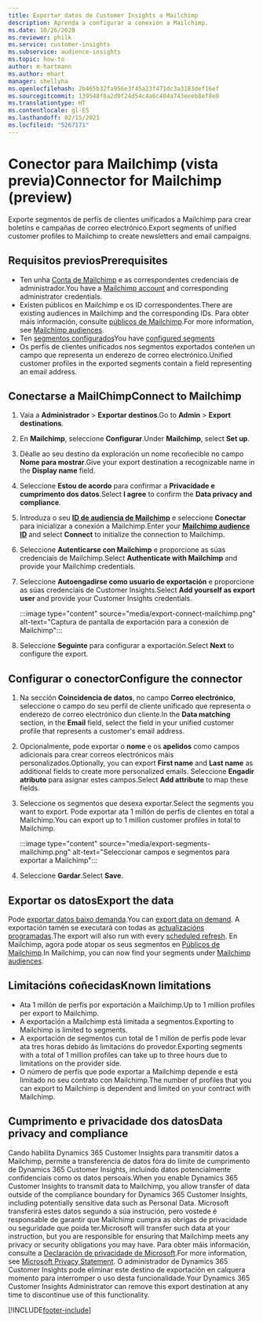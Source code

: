 ```yaml
---
title: Exportar datos de Customer Insights a Mailchimp
description: Aprenda a configurar a conexión a Mailchimp.
ms.date: 10/26/2020
ms.reviewer: philk
ms.service: customer-insights
ms.subservice: audience-insights
ms.topic: how-to
author: m-hartmann
ms.author: mhart
manager: shellyha
ms.openlocfilehash: 2b465b32fa956e3f45a23f471dc3a3183def16ef
ms.sourcegitcommit: 139548f8a2d0f24d54c4a6c404a743eeeb8ef8e0
ms.translationtype: HT
ms.contentlocale: gl-ES
ms.lasthandoff: 02/15/2021
ms.locfileid: "5267171"
---
```

# <a name="connector-for-mailchimp-preview"></a><span data-ttu-id="e7edd-103">Conector para Mailchimp (vista previa)</span><span class="sxs-lookup"><span data-stu-id="e7edd-103">Connector for Mailchimp (preview)</span></span>

<span data-ttu-id="e7edd-104">Exporte segmentos de perfís de clientes unificados a Mailchimp para crear boletíns e campañas de correo electrónico.</span><span class="sxs-lookup"><span data-stu-id="e7edd-104">Export segments of unified customer profiles to Mailchimp to create newsletters and email campaigns.</span></span>

## <a name="prerequisites"></a><span data-ttu-id="e7edd-105">Requisitos previos</span><span class="sxs-lookup"><span data-stu-id="e7edd-105">Prerequisites</span></span>

-   <span data-ttu-id="e7edd-106">Ten unha [Conta de Mailchimp](https://mailchimp.com/) e as correspondentes credenciais de administrador.</span><span class="sxs-lookup"><span data-stu-id="e7edd-106">You have a [Mailchimp account](https://mailchimp.com/) and corresponding administrator credentials.</span></span>
-   <span data-ttu-id="e7edd-107">Existen públicos en Mailchimp e os ID correspondentes.</span><span class="sxs-lookup"><span data-stu-id="e7edd-107">There are existing audiences in Mailchimp and the corresponding IDs.</span></span> <span data-ttu-id="e7edd-108">Para obter máis información, consulte [públicos de Mailchimp](https://mailchimp.com/help/create-audience/).</span><span class="sxs-lookup"><span data-stu-id="e7edd-108">For more information, see [Mailchimp audiences](https://mailchimp.com/help/create-audience/).</span></span>
-   <span data-ttu-id="e7edd-109">Ten [segmentos configurados](segments.md)</span><span class="sxs-lookup"><span data-stu-id="e7edd-109">You have [configured segments](segments.md)</span></span>
-   <span data-ttu-id="e7edd-110">Os perfís de clientes unificados nos segmentos exportados conteñen un campo que representa un enderezo de correo electrónico.</span><span class="sxs-lookup"><span data-stu-id="e7edd-110">Unified customer profiles in the exported segments contain a field representing an email address.</span></span>

## <a name="connect-to-mailchimp"></a><span data-ttu-id="e7edd-111">Conectarse a MailChimp</span><span class="sxs-lookup"><span data-stu-id="e7edd-111">Connect to Mailchimp</span></span>

1. <span data-ttu-id="e7edd-112">Vaia a **Administrador** > **Exportar destinos**.</span><span class="sxs-lookup"><span data-stu-id="e7edd-112">Go to **Admin** > **Export destinations**.</span></span>

1. <span data-ttu-id="e7edd-113">En **Mailchimp**, seleccione **Configurar**.</span><span class="sxs-lookup"><span data-stu-id="e7edd-113">Under **Mailchimp**, select **Set up**.</span></span>

1. <span data-ttu-id="e7edd-114">Déalle ao seu destino da exploración un nome recoñecible no campo **Nome para mostrar**.</span><span class="sxs-lookup"><span data-stu-id="e7edd-114">Give your export destination a recognizable name in the **Display name** field.</span></span>

1. <span data-ttu-id="e7edd-115">Seleccione **Estou de acordo** para confirmar a **Privacidade e cumprimento dos datos**.</span><span class="sxs-lookup"><span data-stu-id="e7edd-115">Select **I agree** to confirm the **Data privacy and compliance**.</span></span>

1. <span data-ttu-id="e7edd-116">Introduza o seu **[ID de audiencia de Mailchimp](https://mailchimp.com/help/find-audience-id/)** e seleccione **Conectar** para inicializar a conexión a Mailchimp.</span><span class="sxs-lookup"><span data-stu-id="e7edd-116">Enter your **[Mailchimp audience ID](https://mailchimp.com/help/find-audience-id/)** and select **Connect** to initialize the connection to Mailchimp.</span></span>

1. <span data-ttu-id="e7edd-117">Seleccione **Autenticarse con Mailchimp** e proporcione as súas credenciais de Mailchimp.</span><span class="sxs-lookup"><span data-stu-id="e7edd-117">Select **Authenticate with Mailchimp** and provide your Mailchimp credentials.</span></span>

1. <span data-ttu-id="e7edd-118">Seleccione **Autoengadirse como usuario de exportación** e proporcione as súas credenciais de Customer Insights.</span><span class="sxs-lookup"><span data-stu-id="e7edd-118">Select **Add yourself as export user** and provide your Customer Insights credentials.</span></span>

   :::image type="content" source="media/export-connect-mailchimp.png" alt-text="Captura de pantalla de exportación para a conexión de Mailchimp":::

1. <span data-ttu-id="e7edd-120">Seleccione **Seguinte** para configurar a exportación.</span><span class="sxs-lookup"><span data-stu-id="e7edd-120">Select **Next** to configure the export.</span></span>

## <a name="configure-the-connector"></a><span data-ttu-id="e7edd-121">Configurar o conector</span><span class="sxs-lookup"><span data-stu-id="e7edd-121">Configure the connector</span></span>

1. <span data-ttu-id="e7edd-122">Na sección **Coincidencia de datos**, no campo **Correo electrónico**, seleccione o campo do seu perfil de cliente unificado que representa o enderezo de correo electrónico dun cliente.</span><span class="sxs-lookup"><span data-stu-id="e7edd-122">In the **Data matching** section, in the **Email** field, select the field in your unified customer profile that represents a customer's email address.</span></span> 

1. <span data-ttu-id="e7edd-123">Opcionalmente, pode exportar o **nome** e os **apelidos** como campos adicionais para crear correos electrónicos máis personalizados.</span><span class="sxs-lookup"><span data-stu-id="e7edd-123">Optionally, you can export **First name** and **Last name** as additional fields to create more personalized emails.</span></span> <span data-ttu-id="e7edd-124">Seleccione **Engadir atributo** para asignar estes campos.</span><span class="sxs-lookup"><span data-stu-id="e7edd-124">Select **Add attribute** to map these fields.</span></span>

1. <span data-ttu-id="e7edd-125">Seleccione os segmentos que desexa exportar.</span><span class="sxs-lookup"><span data-stu-id="e7edd-125">Select the segments you want to export.</span></span> <span data-ttu-id="e7edd-126">Pode exportar ata 1 millón de perfís de clientes en total a Mailchimp.</span><span class="sxs-lookup"><span data-stu-id="e7edd-126">You can export up to 1 million customer profiles in total to Mailchimp.</span></span>

   :::image type="content" source="media/export-segments-mailchimp.png" alt-text="Seleccionar campos e segmentos para exportar a Mailchimp":::

1. <span data-ttu-id="e7edd-128">Seleccione **Gardar**.</span><span class="sxs-lookup"><span data-stu-id="e7edd-128">Select **Save**.</span></span>

## <a name="export-the-data"></a><span data-ttu-id="e7edd-129">Exportar os datos</span><span class="sxs-lookup"><span data-stu-id="e7edd-129">Export the data</span></span>

<span data-ttu-id="e7edd-130">Pode [exportar datos baixo demanda](export-destinations.md).</span><span class="sxs-lookup"><span data-stu-id="e7edd-130">You can [export data on demand](export-destinations.md).</span></span> <span data-ttu-id="e7edd-131">A exportación tamén se executará con todas as [actualizacións programadas](system.md#schedule-tab).</span><span class="sxs-lookup"><span data-stu-id="e7edd-131">The export will also run with every [scheduled refresh](system.md#schedule-tab).</span></span> <span data-ttu-id="e7edd-132">En Mailchimp, agora pode atopar os seus segmentos en [Públicos de Mailchimp](https://mailchimp.com/help/create-audience/).</span><span class="sxs-lookup"><span data-stu-id="e7edd-132">In Mailchimp, you can now find your segments under [Mailchimp audiences](https://mailchimp.com/help/create-audience/).</span></span>

## <a name="known-limitations"></a><span data-ttu-id="e7edd-133">Limitacións coñecidas</span><span class="sxs-lookup"><span data-stu-id="e7edd-133">Known limitations</span></span>

- <span data-ttu-id="e7edd-134">Ata 1 millón de perfís por exportación a Mailchimp.</span><span class="sxs-lookup"><span data-stu-id="e7edd-134">Up to 1 million profiles per export to Mailchimp.</span></span>
- <span data-ttu-id="e7edd-135">A exportación a Mailchimp está limitada a segmentos.</span><span class="sxs-lookup"><span data-stu-id="e7edd-135">Exporting to Mailchimp is limited to segments.</span></span>
- <span data-ttu-id="e7edd-136">A exportación de segmentos cun total de 1 millón de perfís pode levar ata tres horas debido ás limitacións do provedor.</span><span class="sxs-lookup"><span data-stu-id="e7edd-136">Exporting segments with a total of 1 million profiles can take up to three hours due to limitations on the provider side.</span></span> 
- <span data-ttu-id="e7edd-137">O número de perfís que pode exportar a Mailchimp depende e está limitado no seu contrato con Mailchimp.</span><span class="sxs-lookup"><span data-stu-id="e7edd-137">The number of profiles that you can export to Mailchimp is dependent and limited on your contract with Mailchimp.</span></span>

## <a name="data-privacy-and-compliance"></a><span data-ttu-id="e7edd-138">Cumprimento e privacidade dos datos</span><span class="sxs-lookup"><span data-stu-id="e7edd-138">Data privacy and compliance</span></span>

<span data-ttu-id="e7edd-139">Cando habilita Dynamics 365 Customer Insights para transmitir datos a Mailchimp, permite a transferencia de datos fóra do límite de cumprimento de Dynamics 365 Customer Insights, incluíndo datos potencialmente confidenciais como os datos persoais.</span><span class="sxs-lookup"><span data-stu-id="e7edd-139">When you enable Dynamics 365 Customer Insights to transmit data to Mailchimp, you allow transfer of data outside of the compliance boundary for Dynamics 365 Customer Insights, including potentially sensitive data such as Personal Data.</span></span> <span data-ttu-id="e7edd-140">Microsoft transferirá estes datos segundo a súa instrución, pero vostede é responsable de garantir que Mailchimp cumpra as obrigas de privacidade ou seguridade que poida ter.</span><span class="sxs-lookup"><span data-stu-id="e7edd-140">Microsoft will transfer such data at your instruction, but you are responsible for ensuring that Mailchimp meets any privacy or security obligations you may have.</span></span> <span data-ttu-id="e7edd-141">Para obter máis información, consulte a [Declaración de privacidade de Microsoft](https://go.microsoft.com/fwlink/?linkid=396732).</span><span class="sxs-lookup"><span data-stu-id="e7edd-141">For more information, see [Microsoft Privacy Statement](https://go.microsoft.com/fwlink/?linkid=396732).</span></span>
<span data-ttu-id="e7edd-142">O administrador de Dynamics 365 Customer Insights pode eliminar este destino de exportación en calquera momento para interromper o uso desta funcionalidade.</span><span class="sxs-lookup"><span data-stu-id="e7edd-142">Your Dynamics 365 Customer Insights Administrator can remove this export destination at any time to discontinue use of this functionality.</span></span>


[!INCLUDE[footer-include](../includes/footer-banner.md)]